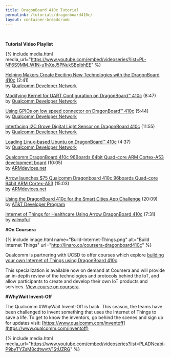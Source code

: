 ```yaml
---
title: DragonBoard 410c Tutorial
permalink: /tutorials/dragonboard410c/
layout: container-breadcrumb
---
```

<br>
<div class="col-md-9" markdown="1">

**Tutorial Video Playlist**

{% include media.html media_url="https://www.youtube.com/embed/videoseries?list=PL-NF6S9MM_W1N-u1hXeJ5PNukSBplbhEE" %}

[Helping Makers Create Exciting New Technologies with the DragonBoard 410c](https://www.youtube.com/watch?v=kIZd8CDgsWE&list=PL-NF6S9MM_W1N-u1hXeJ5PNukSBplbhEE&index=1) (2:41)  
by [Qualcomm Developer Network](https://www.youtube.com/user/qualcommdev)

[Modifying Kernel for UART Configuration on DragonBoard™ 410c](https://www.youtube.com/watch?v=gWSr0vXSf9M&list=PL-NF6S9MM_W1N-u1hXeJ5PNukSBplbhEE&index=2) (8:47)  
by [Qualcomm Developer Network](https://www.youtube.com/user/qualcommdev)

[Using GPIOs on low speed connector on DragonBoard™ 410c](https://www.youtube.com/watch?v=yWSx_BIb7Xs&list=PL-NF6S9MM_W1N-u1hXeJ5PNukSBplbhEE&index=3) (5:44)  
by [Qualcomm Developer Network](https://www.youtube.com/user/qualcommdev)

[Interfacing I2C Grove Digital Light Sensor on DragonBoard 410c](https://www.youtube.com/watch?v=1c3Epva9hCc&list=PL-NF6S9MM_W1N-u1hXeJ5PNukSBplbhEE&index=4) (11:55)  
by [Qualcomm Developer Network](https://www.youtube.com/user/qualcommdev)

[Loading Linux-based Ubuntu on DragonBoard™ 410c](https://www.youtube.com/watch?v=nUzAu6LvGFo&list=PL-NF6S9MM_W1N-u1hXeJ5PNukSBplbhEE&index=5) (4:37)  
by [Qualcomm Developer Network](https://www.youtube.com/user/qualcommdev)

[Qualcomm DragonBoard 410c 96Boards 64bit Quad-core ARM Cortex-A53 development board](https://www.youtube.com/watch?v=4eYOxhi9JbA&list=PL-NF6S9MM_W1N-u1hXeJ5PNukSBplbhEE&index=6) (10:05)  
by [ARMdevices.net](https://www.youtube.com/user/Charbax)

[Arrow launches $75 Qualcomm Dragonboard 410c 96boards Quad-core 64bit ARM Cortex-A53](https://www.youtube.com/watch?v=btgoK8F2oPY&list=PL-NF6S9MM_W1N-u1hXeJ5PNukSBplbhEE&index=7) (15:03)  
by [ARMdevices.net](https://www.youtube.com/user/Charbax)

[Using the DragonBoard 410c for the Smart Cities App Challenge](https://www.youtube.com/watch?v=9MveapmzWbA&list=PL-NF6S9MM_W1N-u1hXeJ5PNukSBplbhEE&index=8) (20:09)  
by [AT&T Developer Program](https://www.youtube.com/user/ATTDev)

[Internet of Things for Healthcare Using Arrow DragonBoard 410c](https://www.youtube.com/watch?v=m0vzAkNtygM&list=PL-NF6S9MM_W1N-u1hXeJ5PNukSBplbhEE&index=9) (7:31)  
by [wilmoful](https://www.youtube.com/user/wilmoful)


</div>
<div class="col-md-3" markdown="1">

**#On Coursera**

{% include image.html name="Build-Internet-Things.png" alt="Build Internet Things" url="http://linaro.co/coursera-dragonboard410c" %}

Qualcomm is partnering with UCSD to offer courses which explore [building your own Internet of Things using DragonBoard 410c](http://linaro.co/coursera-dragonboard410c).

This specialization is available now on demand at Coursera and will provide an in-depth review of the technologies and protocols behind the IoT, and allow participants to create and develop their own IoT products and services. [View course on coursera](http://linaro.co/coursera-dragonboard410c).

**#WhyWait Invent-Off**

The Qualcomm #WhyWait Invent-Off is back. This season, the teams have been challenged to invent something that uses the Internet of Things to save a life. To get to know the inventors, go behind the scenes and sign up for updates visit: [https://www.qualcomm.com/inventoff](https://www.qualcomm.com/inventoff)

{% include media.html media_url="https://www.youtube.com/embed/videoseries?list=PLADNcabi-P9byTYZsM8cdtwvtV1StUZRG" %}

</div>
<br>
